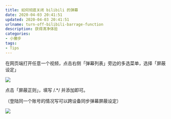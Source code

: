 ```yaml
---
title: 如何彻底关闭 bilibili 的弹幕
date: 2020-04-03 20:41:51
updated: 2020-04-03 20:41:51
urlname: turn-off-bilibili-barrage-function
description: 获得清净体验
categories:
- 小撇步
tags:
- Tips
---
```


在网页端打开任意一个视频，点击右侧「弹幕列表」旁边的多选菜单，选择「屏蔽设定」

![](屏蔽设定.png)

点击「屏蔽正则」，填写 /.*/ 并添加即可。

（登陆同一个账号的情况写可以跨设备同步弹幕屏蔽设定）

![](屏蔽正则.png)